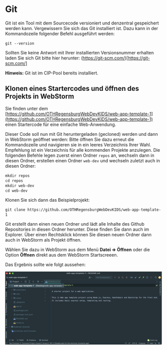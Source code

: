 # Git

Git ist ein Tool mit dem Sourcecode versioniert und denzentral gespeichert werden kann. Vergewissern Sie sich das Git installiert ist. Dazu kann in der Kommandozeile folgender Befehl ausgeführt werden:

~~~ shell
git --version
~~~

Sollten Sie keine Antwort mit Ihrer installierten Versionsnummer erhalten laden Sie sich Git bitte hier herunter:
(https://git-scm.com/)[https://git-scm.com/]

**Hinweis:**  Git ist im CIP-Pool bereits installiert.

## Klonen eines Startercodes und öffnen des Projekts in WebStorm

Sie finden unter dem [https://github.com/OTHRegensburgWebDevKIDS/web-app-template-1](https://github.com/OTHRegensburgWebDevKIDS/web-app-template-1) einen Startercode für eine einfache Web-Anwendung.

Dieser Code soll nun mit Git heruntergeladen (gecloned) werden und dann in WebStorm geöffnet werden:
Bitte öffnen Sie dazu erneut die Kommandozeile und navigieren sie in ein leeres Verzeichnis Ihrer Wahl.
Empfehlung ist ein Verzeichnis für alle kommenden Projekte anzulegen. Die folgenden Befehle legen zuerst einen Ordner ```repos``` an, wechseln dann in diesen Ordner, erstellen einen Ordner ```web-dev``` und wechseln zuletzt auch in diesen Ordner:

~~~ shell
mkdir repos
cd repos
mkdir web-dev
cd web-dev
~~~

Klonen Sie sich dann das Beispielprojekt:

~~~ shell
git clone https://github.com/OTHRegensburgWebDevKIDS/web-app-template-1
~~~

Git erstellt dann einen neuen Ordner und lädt alle Inhalte des Github Repositories in diesen Ordner herunter. Diese finden Sie dann auch im Explorer.
Über einen Rechtsklick können Sie diesen neuen Ordner dann auch in WebStorm als Projekt öffnen.

Wählen Sie dazu in WebStorm aus dem Menü **Datei => Öffnen** oder die Option **Öffnen** direkt aus dem WebStorm Startscreeen.

Das Ergebnis sollte wie folgt aussehen:

![webstorm_template_project](img/webstorm_template_project.png)

